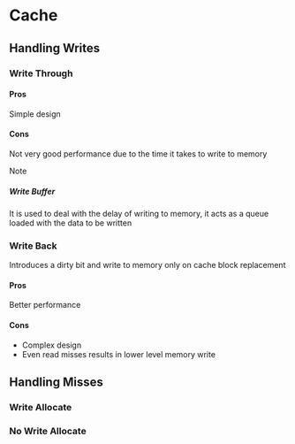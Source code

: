 # Cache
## Handling Writes
### Write Through
#### Pros
Simple design

#### Cons
Not very good performance due to the time it takes to write to memory

> [!NOTE]
> ##### Write Buffer
> It is used to deal with the delay of writing to memory, it acts as a queue loaded with the data to be written


### Write Back
Introduces a dirty bit and write to memory only on cache block replacement

#### Pros
Better performance

#### Cons
- Complex design
- Even read misses results in lower level memory write

## Handling Misses
### Write Allocate

### No Write Allocate

